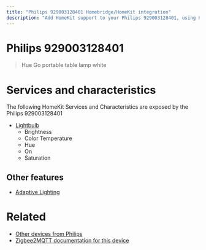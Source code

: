 ```yaml
---
title: "Philips 929003128401 Homebridge/HomeKit integration"
description: "Add HomeKit support to your Philips 929003128401, using Homebridge, Zigbee2MQTT and homebridge-z2m."
---
```

<!---
This file has been GENERATED using src/docgen/docgen.ts
DO NOT EDIT THIS FILE MANUALLY!
-->
# Philips 929003128401
> Hue Go portable table lamp white


# Services and characteristics
The following HomeKit Services and Characteristics are exposed by
the Philips 929003128401

* [Lightbulb](../../light.md)
  * Brightness
  * Color Temperature
  * Hue
  * On
  * Saturation

## Other features
* [Adaptive Lighting](../../light.md)

# Related
* [Other devices from Philips](../index.md#philips)
* [Zigbee2MQTT documentation for this device](https://www.zigbee2mqtt.io/devices/929003128401.html)